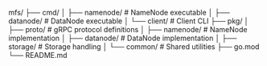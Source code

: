 mfs/
├── cmd/
│ ├── namenode/ # NameNode executable
│ ├── datanode/ # DataNode executable
│ └── client/ # Client CLI
├── pkg/
│ ├── proto/ # gRPC protocol definitions
│ ├── namenode/ # NameNode implementation
│ ├── datanode/ # DataNode implementation
│ ├── storage/ # Storage handling
│ └── common/ # Shared utilities
├── go.mod
└── README.md
